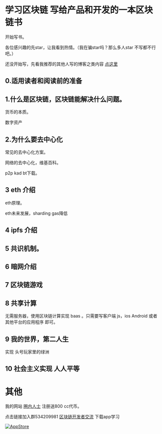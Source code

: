 # 学习区块链 写给产品和开发的一本区块链书

开始写书。

各位感兴趣的先star，让我看到热情。（我在骗star吗？那么多人star 不写都不行吧。）

还没开始写，先看我推荐的其他人写的博客之类内容 
[点这里](./recom.md)


## 0.适用读者和阅读前的准备

## 1.什么是区块链，区块链能解决什么问题。

货币的本质。
 
数字资产
 
## 2.为什么要去中心化

常见的去中心化方案。

网络的去中心化，维基百科。

p2p kad bt下载。

## 3 eth 介绍

eth原理。

eth未来发展，sharding gas降低

## 4 ipfs 介绍

## 5 共识机制。

## 6 暗网介绍

## 7 区块链游戏

## 8 共享计算

无需服务器，使用区块链计算实现 baas 。只需要写客户端 js，ios Android 或者其他平台的应用程序 即可。

## 9 我的世界，第二人生
实现 头号玩家里的绿洲

## 10 社会主义实现 人人平等



# 其他

我的网站 [圈内人士](http://100000p.com/) 注册送800 cc代币。

点击链接加入群534209981 [区块链开发者交流](https://jq.qq.com/?_wv=1027&k=5T4XPec)
下载app学习



[![AppStore](http://p00001.oss-cn-hongkong.aliyuncs.com/badge-download-on-the-app-store-cn.svg)](https://itunes.apple.com/cn/app/id1348577356)

